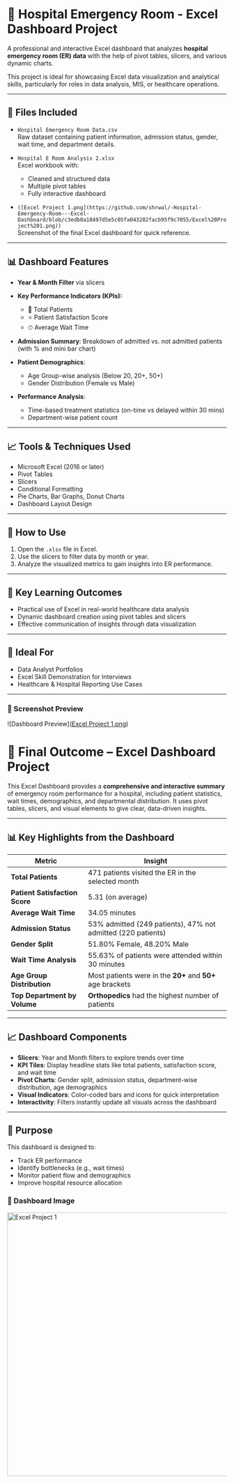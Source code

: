 
# 🏥 Hospital Emergency Room - Excel Dashboard Project

A professional and interactive Excel dashboard that analyzes **hospital emergency room (ER) data** with the help of pivot tables, slicers, and various dynamic charts.

This project is ideal for showcasing Excel data visualization and analytical skills, particularly for roles in data analysis, MIS, or healthcare operations.

---

## 📁 Files Included

- `Hospital Emergency Room Data.csv`  
  Raw dataset containing patient information, admission status, gender, wait time, and department details.

- `Hospital E Room Analysis 2.xlsx`  
  Excel workbook with:
  - Cleaned and structured data
  - Multiple pivot tables
  - Fully interactive dashboard

- `([Excel Project 1.png](https://github.com/shrwal/-Hospital-Emergency-Room---Excel-Dashboard/blob/c3edb0a18497d5e5c05fa043282facb95f9c7055/Excel%20Project%201.png))`  
  Screenshot of the final Excel dashboard for quick reference.

---

## 📊 Dashboard Features

- **Year & Month Filter** via slicers
- **Key Performance Indicators (KPIs):**
  - 🧍 Total Patients
  - ⭐ Patient Satisfaction Score
  - ⏱ Average Wait Time

- **Admission Summary**: Breakdown of admitted vs. not admitted patients (with % and mini bar chart)
- **Patient Demographics**:
  - Age Group-wise analysis (Below 20, 20+, 50+)
  - Gender Distribution (Female vs Male)
- **Performance Analysis**:
  - Time-based treatment statistics (on-time vs delayed within 30 mins)
  - Department-wise patient count

---

## 📈 Tools & Techniques Used

- Microsoft Excel (2016 or later)
- Pivot Tables
- Slicers
- Conditional Formatting
- Pie Charts, Bar Graphs, Donut Charts
- Dashboard Layout Design

---

## 🚀 How to Use

1. Open the `.xlsx` file in Excel.
2. Use the slicers to filter data by month or year.
3. Analyze the visualized metrics to gain insights into ER performance.

---

## 🎯 Key Learning Outcomes

- Practical use of Excel in real-world healthcare data analysis
- Dynamic dashboard creation using pivot tables and slicers
- Effective communication of insights through data visualization

---

## 📌 Ideal For

- Data Analyst Portfolios
- Excel Skill Demonstration for Interviews
- Healthcare & Hospital Reporting Use Cases

---

### 🔗 Screenshot Preview

![Dashboard Preview]([Excel Project 1.png](https://github.com/shrwal/-Hospital-Emergency-Room---Excel-Dashboard/blob/c3edb0a18497d5e5c05fa043282facb95f9c7055/Excel%20Project%201.png))


# 🏥 Final Outcome – Excel Dashboard Project

This Excel Dashboard provides a **comprehensive and interactive summary** of emergency room performance for a hospital, including patient statistics, wait times, demographics, and departmental distribution. It uses pivot tables, slicers, and visual elements to give clear, data-driven insights.

---

## 📊 Key Highlights from the Dashboard

| Metric | Insight |
|--------|---------|
| **Total Patients** | 471 patients visited the ER in the selected month |
| **Patient Satisfaction Score** | 5.31 (on average) |
| **Average Wait Time** | 34.05 minutes |
| **Admission Status** | 53% admitted (249 patients), 47% not admitted (220 patients) |
| **Gender Split** | 51.80% Female, 48.20% Male |
| **Wait Time Analysis** | 55.63% of patients were attended within 30 minutes |
| **Age Group Distribution** | Most patients were in the **20+** and **50+** age brackets |
| **Top Department by Volume** | **Orthopedics** had the highest number of patients |

---

## 📈 Dashboard Components

- **Slicers**: Year and Month filters to explore trends over time
- **KPI Tiles**: Display headline stats like total patients, satisfaction score, and wait time
- **Pivot Charts**: Gender split, admission status, department-wise distribution, age demographics
- **Visual Indicators**: Color-coded bars and icons for quick interpretation
- **Interactivity**: Filters instantly update all visuals across the dashboard

---

## 📌 Purpose

This dashboard is designed to:
- Track ER performance
- Identify bottlenecks (e.g., wait times)
- Monitor patient flow and demographics
- Improve hospital resource allocation

### 🔗 Dashboard Image
<img width="1176" height="605" alt="Excel Project 1" src="https://github.com/user-attachments/assets/bb7819b5-fc5d-4a1c-98f4-ec55e346b721" />

